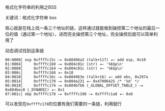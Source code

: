 格式化字符串的利用之BSS

关键词：格式化字符串 bss

核心就是在栈上找一条三个地址的链，这样通过就能做到操控第二个地址的最后一位的值（通过第一个地址），进而完全操控第三个地址，完全操控后就可以简单利用了

动态调试找到这条链
```
00:0000│ esp 0xffffc15c —▸ 0x80496a3 (talk+117) ◂— add esp, 0x10
01:0004│     0xffffc160 —▸ 0x804c01c (str) ◂— '%6$p\n'
02:0008│     0xffffc164 —▸ 0x804c01c (str) ◂— '%6$p\n'
03:000c│     0xffffc168 ◂— 0x10
04:0010│     0xffffc16c —▸ 0x804963e (talk+16) ◂— add ebx, 0x297a
05:0014│     0xffffc170 —▸ 0x804a231 ◂— 0x47006425 /* '%d' */
06:0018│     0xffffc174 —▸ 0x804bfb8 (_GLOBAL_OFFSET_TABLE_) —▸ 0x804bec0 (_DYNAMIC) ◂— 0x1
07:001c│ ebp 0xffffc178 —▸ 0xffffc198 —▸ 0xffffc1a8 ◂— 0x0
```

可以发现在`0xffffc178`的位置有我们需要的一条链，利用就行